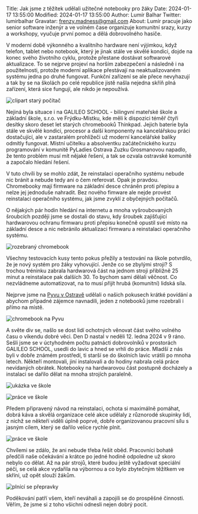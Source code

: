 Title: Jak jsme z těžítek udělali užitečné notebooky pro žáky
Date: 2024-01-17 13:55:00
Modified: 2024-01-17 13:55:00
Author: Lumír Balhar
Twitter: lumirbalhar
Gravatar: frenzy.madness@gmail.com
About: Lumír pracuje jako senior software inženýr a ve volném čase organizuje komunitní srazy, kurzy a workshopy, vyučuje první pomoc a dělá dobrovolného hasiče.

V moderní době výkonného a kvalitního hardware není výjimkou, když telefon, tablet nebo notebook, který je jinak stále ve skvělé kondici, dojde na konec svého životního cyklu, protože přestane dostávat softwarové aktualizace. To se nejprve projeví na horším zabezpečení a následně i na použitelnosti, protože moderní aplikace přestávají na neaktualizovaném systému jedna po druhé fungovat. Funkční zařízení se ale přece nevyhazují a tak by se na školách po celé republice jistě našla nejedna skříň plná zařízení, která sice fungují, ale nikdo je nepoužívá.

![clipart starý počítač]({static}/images/old_pc_clipart.png)

Nejiná byla situace i na GALILEO SCHOOL - bilingvní mateřské škole a základní škole, s.r.o. ve Frýdku-Místku, kde měli k dispozici téměř čtyři desítky skoro deset let starých chromebooků Thinkpad. Jejich baterie byla stále ve skvělé kondici, procesor a další komponenty na kancelářskou práci dostačující, ale v zastaralém prohlížeči už moderní kancelářské balíky odmítly fungovat. Místní učitelku a absolventku začátečnického kurzu programování v komunitě PyLadies Ostrava Zuzku Grosmanovou napadlo, že tento problém musí mít nějaké řešení, a tak se ozvala ostravské komunitě a započalo hledání řešení.

V tuto chvíli by se mohlo zdát, že reinstalaci operačního systému nebude nic bránit a nebude tedy ani o čem referovat. Opak je pravdou. Chromebooky mají firmware na základní desce chráněn proti přepisu a nelze jej jednoduše nahradit. Bez nového fimware ale nejde provést reinstalaci operačního systému, jak jsme zvyklí z obyčejných počítačů.

O nějakých pár hodin hledání na internetu a mnoha vyšroubovaných šroubcích později jsme se dostali do stavu, kdy šroubek zajišťující hardwarovou ochranu firmwaru proti přepisu konečně opustil své místo na základní desce a nic nebránilo aktualizaci firmwaru a reinstalaci operačního systému.

![rozebraný chromebook]({static}/images/research.jpg)

Všechny testovacích kusy tento pokus přežily a testování na škole potvrdilo, že je nový systém pro žáky vyhovující. Jenže co se zbylými stroji? S trochou tréninku zabrala hardwarová část na jednom stroji přibližně 25 minut a reinstalace pak dalších 30. To bychom sami dělali věčnost. Co nezvládneme automatizovat, na to musí přijít hrubá (komunitní) lidská síla.

Nejprve jsme na [Pyvu v Ostravě](https://pyvo.cz/ostrava-pyvo/) udělali o našich pokusech krátké povídání a abychom případné zájemce navnadili, jeden z notebooků jsme rozebrali i přímo na místě.

![chromebook na Pyvu]({static}/images/pyvo.jpg)

A světe div se, našlo se dost lidí ochotných věnovat část svého volného času o víkendu dobré věci. Den D nastal v neděli 12. ledna 2024 v 9 ráno. Sešli jsme se v úctyhodném počtu patnácti dobrovolníků v prostorách GALILEO SCHOOL, usedli do lavic a hned se vrhli do práce. Mladší z nás byli v dobře známém prostředí, ti starší se do školních lavic vrátili po mnoha letech. Někteří montovali, jiní instalovali a do hodiny nabrala celá práce nevídaných obrátek. Notebooky na hardwarovou část postupně docházely a instalaci se dařilo dělat na mnoha strojích paralelně.

![ukázka ve škole]({static}/images/ukazka_ve_skole.jpg)

![práce ve škole]({static}/images/prace_ve_skole.jpg)

Předem připravený návod na reinstalaci, ochota si maximálně pomáhat, dobrá káva a skvělá organizace celé akce udělaly z různorodé skupinky lidí, z nichž se někteří viděli úplně poprvé, dobře organizovanou pracovní sílu s jasným cílem, který se dařilo velice rychle plnit.

![práce ve škole]({static}/images/prace_ve_skole_fisheye.jpg)

Chvílemi se zdálo, že ani nebude třeba řešit oběd. Pracovníci bohatě předčili naše očekávání a krátce po jedné hodině odpoledne už skoro nebylo co dělat. Až na pár strojů, které budou ještě vyžadovat speciální péči, se celá akce vydařila na výbornou a co bylo zbytečným těžítkem ve skříni, už opět slouží žákům.

![plnící se přepravky]({static}/images/plnici_se_bedny.jpg)

Poděkování patří všem, kteří neváhali a zapojili se do prospěšné činnosti. Věřím, že jsme si z toho všichni odnesli nejen dobrý pocit.
